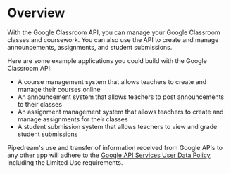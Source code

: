 # Overview

With the Google Classroom API, you can manage your Google Classroom classes and
coursework. You can also use the API to create and manage announcements,
assignments, and student submissions.

Here are some example applications you could build with the Google Classroom
API:

- A course management system that allows teachers to create and manage their
  courses online
- An announcement system that allows teachers to post announcements to their
  classes
- An assignment management system that allows teachers to create and manage
  assignments for their classes
- A student submission system that allows teachers to view and grade student
  submissions

Pipedream's use and transfer of information received from Google APIs to any other app will adhere to the [Google API Services User Data Policy](https://developers.google.com/terms/api-services-user-data-policy#additional_requirements_for_specific_api_scopes), including the Limited Use requirements.
